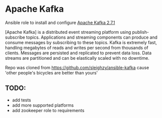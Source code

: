 # Apache Kafka

Ansible role to install and configure [Apache Kafka 2.7.1](https://downloads.apache.org/kafka/2.7.1/RELEASE_NOTES.html) 

[Apache Kafka] is a distributed event streaming platform using publish-subscribe
topics. Applications and streaming components can produce and consume messages
by subscribing to these topics. Kafka is extremely fast, handling megabytes of
reads and writes per second from thousands of clients. Messages are persisted
and replicated to prevent data loss. Data streams are partitioned and can be
elastically scaled with no downtime.

Repo was cloned from https://github.com/sleighzy/ansible-kafka cause 'other people's bicycles are better than yours'

## TODO:
 - add tests
 - add more supported platforms
 - add zookeeper role to requirements